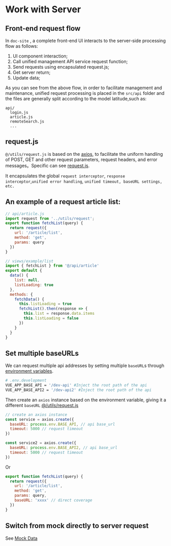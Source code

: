 # Work with Server

## Front-end request flow

In `doc-site` , a complete front-end UI interacts to the server-side processing flow as follows:

1.  UI component interaction;
2.  Call unified management API service request function;
3.  Send requests using encapsulated request.js;
4.  Get server return;
5.  Update data;

As you can see from the above flow, in order to facilitate management and maintenance, unified request processing is placed in the `src/api` folder and the files are generally split according to the model latitude,such as:

```
api/
  login.js
  article.js
  remoteSearch.js
  ...
```

## request.js

`@/utils/request.js` is based on the [axios](https://github.com/axios/axios), to facilitate the uniform handling of POST, GET and other request parameters, request headers, and error messages。Specific can see [request.js](https://github.com/PanJiaChen/doc-site/blob/master/src/utils/request.js).

It encapsulates the global `request interceptor`, `response interceptor`,`unified error handling`, `unified timeout, baseURL settings, etc.`

## An example of a request article list:

```js
// api/article.js
import request from '../utils/request';
export function fetchList(query) {
  return request({
    url: '/article/list',
    method: 'get',
    params: query
  })
}

// views/example/list
import { fetchList } from '@/api/article'
export default {
  data() {
    list: null,
    listLoading: true
  },
  methods: {
    fetchData() {
      this.listLoading = true
      fetchList().then(response => {
        this.list = response.data.items
        this.listLoading = false
      })
    }
  }
}
```

## Set multiple baseURLs

We can request multiple api addresses by setting multiple `baseURL`s through [environment variables](/guide/essentials/deploy.html).

```bash
# .env.development
VUE_APP_BASE_API = '/dev-api' #Inject the root path of the api
VUE_APP_BASE_API2 = '/dev-api2' #Inject the root path of the api
```

Then create an `axios` instance based on the environment variable, giving it a different `baseURL` [@/utils/request.js](https://github.com/PanJiaChen/doc-site/blob/master/src/utils/request.js)

```js
// create an axios instance
const service = axios.create({
  baseURL: process.env.BASE_API, // api base_url
  timeout: 5000 // request timeout
})

const service2 = axios.create({
  baseURL: process.env.BASE_API2, // api base_url
  timeout: 5000 // request timeout
})
```

Or

```js
export function fetchList(query) {
  return request({
    url: '/article/list',
    method: 'get',
    params: query,
    baseURL: 'xxxx' // direct coverage
  })
}
```

## Switch from mock directly to server request

See [Mock Data](mock-api.md)
